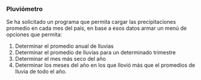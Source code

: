 ### Pluviómetro
Se ha solicitado un programa que permita cargar las precipitaciones promedio en cada mes del país, en base a esos datos armar un menú de opciones que permita:
1. Determinar el promedio anual de lluvias
2. Determinar el promedio de lluvias para un determinado trimestre
3. Determinar el mes más seco del año
4. Determinar los meses del año en los que llovió más que el promedios de lluvia de todo el año.
